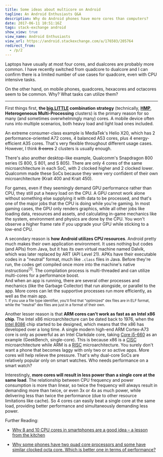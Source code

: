 ```yaml
---
title: Some ideas about multicore on Android
tagline: An Android Enthusiasts Q&A
description: Why do Android phones have more cores than computers?
date: 2017-06-11 10:51:16Z
tags: stack-exchange android
show_view: true
view_name: Android Enthusiasts
view_url: https://android.stackexchange.com/a/176503/205764
redirect_from:
  - /p/2
---
```


Laptops have usually at most four cores, and dualcores are probably more common. I have recently switched from quadcore to dualcore and I can confirm there is a limited number of use cases for quadcore, even with CPU intensive tasks.

On the other hand, on mobile phones, quadcores, hexacores and octacores seem to be common. Why? What tasks can utilize them?

---

First things first, **the [big.LITTLE][big-little] combination strategy** (technically, [**HMP**][hc], **Heterogeneous Multi-Processing** clusters) is the primary reason for so many (and sometimes overwhelmingly many) cores. A mobile device often runs into multiple scenarios, both heavy load and light load ones included.

An extreme consumer-class example is MediaTek's Helio X20, which has 2 performance-oriented A72 cores, 4 balanced A53 cores, plus 4 energy-efficient A35 cores. That's very flexible throughout different usage cases. However, I think <s>8 cores</s> 2 clusters is usually enough.

There's also another desktop-like example, Qualcomm's Snapdragon 800 series (S 800, S 801, and S 805). There are only 4 cores of the same microarchitecture in each SoC, with 2 clocked higher and 2 clocked lower. Qualcomm made these SoCs because they were very confident of their own microarchitecture (Krait 400 and Krait 450).

For games, even if they seemingly demand GPU performance rather than CPU, they still put a heavy load on the CPU. A GPU cannot work alone without something else supplying it with data to be processed, and that's one of the major jobs that the CPU is doing while you're gaming. In most gaming cases, the GPU only renders graphics, while all other jobs like loading data, resources and assets, and calculating in-game mechanics like the system, environment and physics are done by the  CPU. You won't observe a higher frame rate if you upgrade your GPU while sticking to a low-end CPU.

A secondary reason is **how Android utilizes CPU resources**. Android pretty much makes their own application environment. It uses nothing but codes (and APIs) from Java, but it has its own virtual machine named Dalvik, which was later replaced by ART (API Level 21). APKs have their executable codes in a "neutral" format, much like `.class` files in Java. Before they're run, the codes get compiled once more into the machine's native instructions<sup>\[1]</sup>. The compilation process is multi-threaded and can utilize multi-cores for a performance boost.  
And when an app is running, there are several other processes and mechanics (like the Garbage Collector) that run alongside, or parallel to the app. More cores can let the supportive processes run more efficiently, as well as the main app.  
<sub>1. If you use a file type identifier, you'll find that "optimized" dex files are in ELF format, while the "neutral" dex files are just in a format of their own.</sub>

Another lesser reason is that **ARM cores can't work as fast as an Intel x86 chip**. The Intel x86 microarchitecture can be dated back to 1976, when the [Intel 8086][intel-8086] chip started to be designed, which means that the x86 has developed over a long time. A single modern high-end ARM Cortex-A73 core is only as powerful as an Intel Clarkdale core, taking [Core i5-660][gb-i5-660] as an example (GeekBench, single-core). This is because x86 is a [CISC][cisc] microarchitecture while ARM is a [RISC][risc] microarchitecture. You surely don't want a phone that becomes laggy with only two or so active apps. More cores will help relieve the pressure. That's why dual-core SoCs are relatively popular only on smart watches. Who needs performance on a smart watch?

Interestingly, **more cores will result in less power than a single core at the same load**. The relationship between CPU frequency and power consumption is more than linear, so twice the frequency will always result in demanding more than twice, or even 3x or 4x as much power, while delivering less than twice the performance (due to other resource limitations like cache). So 4 cores can easily beat a single core at the same load, providing better performance and simultaneously demanding less power.

Further Reading:

- [Why 8 and 10 CPU cores in smartphones are a good idea – a lesson from the kitchen](http://www.androidauthority.com/why-8-and-10-cpu-cores-in-smartphones-are-a-good-idea-607894/)  
- [Why some phones have two quad core processors and some have similar clocked octa core. Which is better one in terms of performance?](https://www.quora.com/Why-some-phones-have-two-quad-core-processors-and-some-have-similar-clocked-octa-core-Which-is-better-one-in-terms-of-performance?share=1)  

  [big-little]: https://en.wikipedia.org/wiki/ARM_big.LITTLE
  [hc]: https://en.m.wikipedia.org/wiki/Heterogeneous_computing
  [intel-8086]: https://en.wikipedia.org/wiki/Intel_8086
  [cisc]: https://en.wikipedia.org/wiki/Complex_instruction_set_computer
  [risc]: https://en.wikipedia.org/wiki/Reduced_instruction_set_computer
  [gb-i5-660]: http://browser.primatelabs.com/geekbench3/search?q=i5-660
